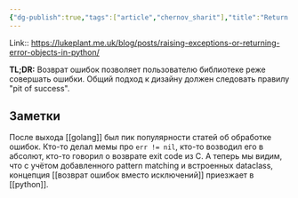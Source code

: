 ```yaml
---
{"dg-publish":true,"tags":["article","chernov_sharit"],"title":"Return error objects in python","published_at":"2022-06-27T19:05:00+03:00","date":"2022-06-25T15:40:17+03:00","modified_at":"2022-06-27T08:54:23+03:00","permalink":"/articles/202206250340/","dgPassFrontmatter":true}
---
```



Link:: https://lukeplant.me.uk/blog/posts/raising-exceptions-or-returning-error-objects-in-python/

**TL;DR:** Возврат ошибок позволяет пользователю библиотеке реже совершать ошибки. Общий подход к дизайну должен следовать правилу "pit of success".

## Заметки

После выхода [[golang]] был пик популярности статей об обработке ошибок. Кто-то делал мемы про `err != nil`, кто-то возводил его в абсолют, кто-то говорил о возврате exit code из C. А теперь мы видим, что с учётом добавленного pattern matching и встроенных dataclass, концепция [[возврат ошибок вместо исключений]] приезжает в [[python]].
